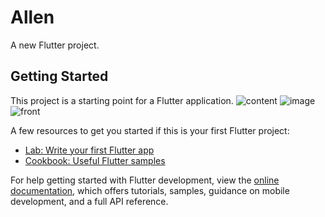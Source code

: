 # Allen

A new Flutter project.

## Getting Started

This project is a starting point for a Flutter application.
![content](https://github.com/harshit1042/Voice_Assistant_AI/assets/105489003/e45be86d-d3e0-47f6-848d-e8e66b168de3)
![image](https://github.com/harshit1042/Voice_Assistant_AI/assets/105489003/409fd310-8123-4077-90c4-e51fcb7f6906)
![front](https://github.com/harshit1042/Voice_Assistant_AI/assets/105489003/bafeba5c-8144-492e-9a33-4edcb1bd0af8)


A few resources to get you started if this is your first Flutter project:

- [Lab: Write your first Flutter app](https://docs.flutter.dev/get-started/codelab)
- [Cookbook: Useful Flutter samples](https://docs.flutter.dev/cookbook)

For help getting started with Flutter development, view the
[online documentation](https://docs.flutter.dev/), which offers tutorials,
samples, guidance on mobile development, and a full API reference.
